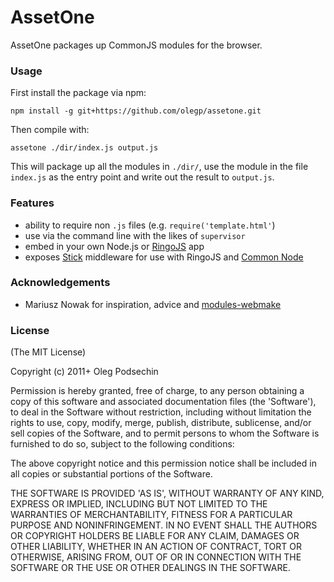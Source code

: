 # AssetOne

AssetOne packages up CommonJS modules for the browser.

### Usage

First install the package via npm:

    npm install -g git+https://github.com/olegp/assetone.git
    
Then compile with:

    assetone ./dir/index.js output.js
   
This will package up all the modules in `./dir/`, use the module in the file 
`index.js` as the entry point and write out the result to `output.js`.

### Features

  * ability to require non `.js` files (e.g. `require('template.html'`)
  * use via the command line with the likes of `supervisor`
  * embed in your own Node.js or [RingoJS](http://ringojs.org) app
  * exposes [Stick](https://github.com/hns/stick) middleware for use with RingoJS and [Common Node](https://github.com/olegp/common-node)

### Acknowledgements

  * Mariusz Nowak for inspiration, advice and [modules-webmake](https://github.com/medikoo/modules-webmake)

### License

(The MIT License)

Copyright (c) 2011+ Oleg Podsechin

Permission is hereby granted, free of charge, to any person obtaining
a copy of this software and associated documentation files (the
'Software'), to deal in the Software without restriction, including
without limitation the rights to use, copy, modify, merge, publish,
distribute, sublicense, and/or sell copies of the Software, and to
permit persons to whom the Software is furnished to do so, subject to
the following conditions:

The above copyright notice and this permission notice shall be
included in all copies or substantial portions of the Software.

THE SOFTWARE IS PROVIDED 'AS IS', WITHOUT WARRANTY OF ANY KIND,
EXPRESS OR IMPLIED, INCLUDING BUT NOT LIMITED TO THE WARRANTIES OF
MERCHANTABILITY, FITNESS FOR A PARTICULAR PURPOSE AND NONINFRINGEMENT.
IN NO EVENT SHALL THE AUTHORS OR COPYRIGHT HOLDERS BE LIABLE FOR ANY
CLAIM, DAMAGES OR OTHER LIABILITY, WHETHER IN AN ACTION OF CONTRACT,
TORT OR OTHERWISE, ARISING FROM, OUT OF OR IN CONNECTION WITH THE
SOFTWARE OR THE USE OR OTHER DEALINGS IN THE SOFTWARE.
